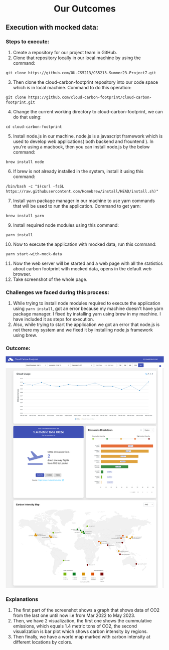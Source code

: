 # <div style="text-align: center;">Our Outcomes</div>
## Execution with mocked data:
### Steps to execute:
1) Create a repository for our project team in GitHub.
2) Clone that repository locally in our local machine by using the command: 
  ```shell
  git clone https://github.com/OU-CS5213/CS5213-Summer23-Project7.git
  ```
3) Then clone the cloud-carbon-footprint repository into our code space which is in local machine. Command to do this operation: 
  ```shell
  git clone https://github.com/cloud-carbon-footprint/cloud-carbon-footprint.git
  ```
4) Change the current working directory to cloud-carbon-footprint, we can do that using: 
  ```shell
  cd cloud-carbon-footprint
  ```
5) Install node.js in our machine. node.js is a javascript framework which is used to develop web applications( both backend and frountend ). In you're using a macbook, then you can install node.js by the below command: 
  ```shell
  brew install node
  ```
6) If brew is not already installed in the system, install it using this command: 
  ```shell
  /bin/bash -c "$(curl -fsSL https://raw.githubusercontent.com/Homebrew/install/HEAD/install.sh)"
  ```
7) Install yarn package manager in our machine to use yarn commands that will be used to run the application. Command to get yarn: 
  ```shell
  brew install yarn
  ```
9)  Install required node modules using this command: 
  ```shell
  yarn install
  ```
10)   Now to execute the application with mocked data, run this command: 
  ```shell
  yarn start-with-mock-data
  ```
11)   Now the web server will be started and a web page with all the statistics about carbon footprint with mocked data, opens in the default web browser.
12)   Take screenshot of the whole page.

### Challenges we faced during this process:
1) While trying to install node modules required to execute the application using `yarn install`, got an error because my machine doesn't have yarn package manager. I fixed by installing yarn using brew in my machine. I have included it as steps for execution.
2) Also, while trying to start the application we got an error that node.js is not there my system and we fixed it by installing node.js framework using brew.

### Outcome:
![Screenshot of the webpage which has statistic about cloud carbon footprint with mocked data.](./Images/Local-Execution/mocked-data-screenshot.png)

### Explanations
1) The first part of the screenshot shows a graph that shows data of CO2 from the last one until now i.e from Mar 2022 to May 2023.
2) Then, we have 2 visualization, the first one shows the cummulative emissions, which equals 1.4 metric tons of CO2, the second visualization is bar plot which shows carbon intensity by regions.
3) Then finally, we have a world map marked with carbon intensity at different locations by colors.

